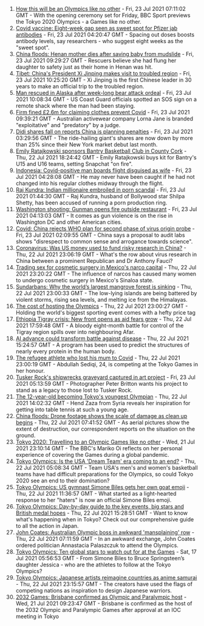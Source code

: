 1. [How this will be an Olympics like no other](https://www.bbc.co.uk/sport/olympics/57865245) - Fri, 23 Jul 2021 07:11:02 GMT - With the opening ceremony set for Friday, BBC Sport previews the Tokyo 2020 Olympics - a Games like no other.
2. [Covid vaccine: Eight-week gap seen as sweet spot for Pfizer jab antibodies](https://www.bbc.co.uk/news/health-57929953) - Fri, 23 Jul 2021 04:20:47 GMT - Spacing out doses boosts antibody levels, say researchers - who suggest eight weeks as the "sweet spot".
3. [China floods: Henan mother dies after saving baby from mudslide](https://www.bbc.co.uk/news/world-asia-china-57897474) - Fri, 23 Jul 2021 09:29:27 GMT - Rescuers believe she had flung her daughter to safety just as their home in Henan was hit.
4. [Tibet: China's President Xi Jinping makes visit to troubled region](https://www.bbc.co.uk/news/world-asia-china-57941893) - Fri, 23 Jul 2021 10:25:20 GMT - Xi Jinping is the first Chinese leader in 30 years to make an official trip to the troubled region.
5. [Man rescued in Alaska after week-long bear attack ordeal](https://www.bbc.co.uk/news/world-us-canada-57939501) - Fri, 23 Jul 2021 10:08:34 GMT - US Coast Guard officials spotted an SOS sign on a remote shack where the man had been staying.
6. [Firm fined £2.6m for claiming clothes prevent Covid](https://www.bbc.co.uk/news/business-57940657) - Fri, 23 Jul 2021 09:39:21 GMT - Australian activewear company Lorna Jane is branded "exploitative" and "predatory" by a judge.
7. [Didi shares fall on reports China is planning penalties](https://www.bbc.co.uk/news/business-57938212) - Fri, 23 Jul 2021 03:29:56 GMT - The ride-hailing giant's shares are now down by more than 25% since their New York market debut last month.
8. [Emily Ratajkowski sponsors Bantry Basketball Club in County Cork](https://www.bbc.co.uk/news/world-europe-57932456) - Thu, 22 Jul 2021 18:24:42 GMT - Emily Ratajkowski buys kit for Bantry's U15 and U16 teams, setting Snapchat "on fire".
9. [Indonesia: Covid-positive man boards flight disguised as wife](https://www.bbc.co.uk/news/world-asia-57938542) - Fri, 23 Jul 2021 04:28:08 GMT - He may never have been caught if he had not changed into his regular clothes midway through the flight.
10. [Raj Kundra: Indian millionaire embroiled in porn scandal](https://www.bbc.co.uk/news/world-asia-india-57897783) - Fri, 23 Jul 2021 01:44:30 GMT - Raj Kundra, husband of Bollywood star Shilpa Shetty, has been accused of running a porn production ring.
11. [Washington shooting: Gunman opens fire outside restaurant](https://www.bbc.co.uk/news/world-us-canada-57937868) - Fri, 23 Jul 2021 04:13:03 GMT - It comes as gun violence is on the rise in Washington DC and other American cities.
12. [Covid: China rejects WHO plan for second phase of virus origin probe](https://www.bbc.co.uk/news/world-asia-china-57926368) - Fri, 23 Jul 2021 02:09:55 GMT - China says a proposal to audit labs shows "disrespect to common sense and arrogance towards science".
13. [Coronavirus: Was US money used to fund risky research in China?](https://www.bbc.co.uk/news/57932699) - Thu, 22 Jul 2021 23:06:19 GMT - What's the row about virus research in China between a prominent Republican and Dr Anthony Fauci?
14. [Trading sex for cosmetic surgery in Mexico's narco capital](https://www.bbc.co.uk/news/stories-57932216) - Thu, 22 Jul 2021 23:20:22 GMT - The influence of narcos has caused many women to undergo cosmetic surgery in Mexico's Sinaloa state.
15. [Sundarbans: Why the world’s largest mangrove forest is sinking](https://www.bbc.co.uk/news/world-asia-india-57929463) - Thu, 22 Jul 2021 23:00:33 GMT - The low-lying islands are being battered by violent storms, rising sea levels, and melting ice from the Himalayas.
16. [The cost of hosting the Olympics](https://www.bbc.co.uk/news/57919584) - Thu, 22 Jul 2021 23:00:27 GMT - Holding the world's biggest sporting event comes with a hefty price tag
17. [Ethiopia Tigray crisis: New front opens as aid fears grow](https://www.bbc.co.uk/news/world-africa-57926832) - Thu, 22 Jul 2021 17:59:48 GMT - A bloody eight-month battle for control of the Tigray region spills over into neighbouring Afar.
18. [AI advance could transform battle against disease](https://www.bbc.co.uk/news/science-environment-57929095) - Thu, 22 Jul 2021 15:24:57 GMT - A program has been used to predict the structures of nearly every protein in the human body.
19. [The refugee athlete who lost his mum to Covid](https://www.bbc.co.uk/news/world-57937673) - Thu, 22 Jul 2021 23:00:19 GMT - Abdullah Sediqi, 24, is competing at the Tokyo Games in her honour.
20. [Tusker Rock's shipwrecks graveyard captured in art project](https://www.bbc.co.uk/news/uk-wales-57918489) - Fri, 23 Jul 2021 05:13:59 GMT - Photographer Peter Britton wants his project to stand as a legacy to those lost to Tusker Rock.
21. [The 12-year-old becoming Tokyo's youngest Olympian](https://www.bbc.co.uk/news/world-middle-east-57925985) - Thu, 22 Jul 2021 14:02:32 GMT - Hend Zaza from Syria reveals her inspiration for getting into table tennis at such a young age.
22. [China floods: Drone footage shows the scale of damage as clean up begins](https://www.bbc.co.uk/news/world-asia-china-57926019) - Thu, 22 Jul 2021 07:41:52 GMT - As aerial pictures show the extent of destruction, our correspondent reports on the situation on the ground.
23. [Tokyo 2020: Travelling to an Olympic Games like no other](https://www.bbc.co.uk/news/world-asia-57913517) - Wed, 21 Jul 2021 23:10:14 GMT - The BBC's Mariko Oi reflects on her personal experience of covering the Games during a global pandemic.
24. [Tokyo Olympics: Is the USA 'Dream Team' era coming to an end?](https://www.bbc.co.uk/sport/olympics/57895457) - Thu, 22 Jul 2021 05:08:34 GMT - Team USA's men's and women's basketball teams have had difficult preparations for the Olympics, so could Tokyo 2020 see an end to their domination?
25. [Tokyo Olympics: US gymnast Simone Biles gets her own goat emoji](https://www.bbc.co.uk/sport/olympics/57927175) - Thu, 22 Jul 2021 11:36:57 GMT - What started as a light-hearted response to her "haters" is now an official Simone Biles emoji.
26. [Tokyo Olympics: Day-by-day guide to the key events, big stars and British medal hopes](https://www.bbc.co.uk/sport/olympics/57778808) - Thu, 22 Jul 2021 15:28:51 GMT - Want to know what's happening when in Tokyo? Check out our comprehensive guide to all the action in Japan.
27. [John Coates: Australian Olympic boss in awkward 'mansplaining' row](https://www.bbc.co.uk/news/world-australia-57924986) - Thu, 22 Jul 2021 07:11:59 GMT - In an awkward exchange, John Coates ordered politician Annastacia Palaszczuk to attend the Olympics.
28. [Tokyo Olympics: Ten global stars to watch out for at the Games](https://www.bbc.co.uk/sport/olympics/57836107) - Sat, 17 Jul 2021 05:56:53 GMT - From Simone Biles to Bruce Springsteen’s daughter Jessica - who are the athletes to follow at the Tokyo Olympics?
29. [Tokyo Olympics: Japanese artists reimagine countries as anime samurai](https://www.bbc.co.uk/news/world-asia-57911348) - Thu, 22 Jul 2021 23:15:57 GMT - The creators have used the flags of competing nations as inspiration to design Japanese warriors.
30. [2032 Games: Brisbane confirmed as Olympic and Paralympic host](https://www.bbc.co.uk/sport/olympics/57912026) - Wed, 21 Jul 2021 09:23:47 GMT - Brisbane is confirmed as the host of the 2032 Olympic and Paralympic Games after approval at an IOC meeting in Tokyo

